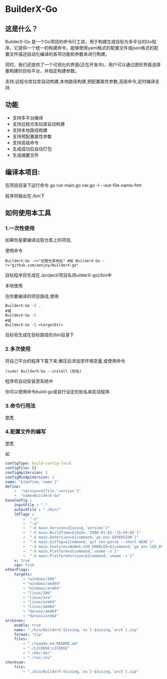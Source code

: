 # BuilderX-Go

## 这是什么？

BuilderX-Go 是一个Go项目的命令行工具，用于构建生成目标为多平台的Go程序。它提供一个统一的构建命令，能够使用yaml格式的配置文件或json格式的配置文件描述自动化编译的各项功能和参数来进行构建。

同时，我们还提供了一个可视化的界面(正在开发中)，用户可以通过图形界面选择要构建的目标平台，并指定构建参数。

支持:远程仓库拉库自动构建,本地路径构建,预配置属性参数,高级命令,定时编译支持.


## 功能

- 支持多平台编译
- 支持远程仓库拉库自动构建
- 支持本地路径构建
- 支持预配置属性参数
- 支持高级命令
- 生成成功后自动打包
- 生成摘要文件

## 编译本项目:

在项目目录下运行命令 go run main.go var.go -l --out-file-name-fmt

程序将输出在./bin下

## 如何使用本工具

### 1.一次性使用

如果你是要编译远程仓库上的项目,

使用命令

```
BuilderX-Go -r="远程仓库地址" #如 BuilderX-Go -r="github.com/aenjoy/BuilderX-go" 
```

目标程序将生成在./project/项目名(BuilderX-go)/bin中

本地使用

在你要编译的项目路径,使用

```
BuilderX-Go -l .
#或
BuilderX-Go -l
#或
BuilderX-Go -l <targetDir>
```

目标将生成在目标路径的/bin目录下

### 2.多次使用

将自己平台的程序下载下来,解压后添加至环境变量,或使用命令

```
(sudo) BuilderX-Go --install (别名)
```

程序将自动安装至系统中

你可以使用命令build-go或自行设定的别名来启动程序.

### 3.命令行用法

[参考](doc/command.md)

### 4.配置文件的编写

[参考](doc/configFile.md)

如

```yaml
configType: build-config-local
configFile: []
configApiVersion: 3
configMinApiVersion: 1
name: "${define,`name`}"
define:
    -  "version=${file,`version`}"
    -  "name=BuilderX-Go"
baseConfig :
    inputFile : "."
    outputFile : "./bin/"
    ldflags :
        -  "-s"
        -  "-w"
        -  "-X main.Version=${using,`version`}"
        -  "-X main.BuildTime=${date,`2006-01-02--15:04:05`}"
        -  "-X main.GoVersion=${command,`go env GOVERSION`}"
        -  "-X main.GitTag=${command,`git rev-parse --short HEAD`}"
        -  "-X main.Features=NoWeb,CGO_ENABLED=${command,`go env CGO_ENABLED`},${env,`Features`}"
        -  "-X main.Platform=${command,`uname -s`}"
        -  "-X main.PlatformVersion=${command,`uname -r`}"
    v: true
    cgo: true
otherFlags:
    targets:
        - "windows/386"
        - "windows/amd64"
        - "windows/arm64"
        - "linux/386"
        - "linux/arm"
        - "linux/arm64"
        - "linux/amd64"
        - "darwin/amd64"
        - "darwin/arm64"
archives:
    enable: true
    name: "./bin/BuilderX-${using,`os`}-${using,`arch`}.zip"
    format: "zip"
    files:
        - "./readme.md:README.md"
        - "./LICENSE:LICENSE"
        - "./doc:doc"
        - "./res:res"
checksum:
    file:
        - "./bin/BuilderX-${using,`os`}-${using,`arch`}.zip"
```

